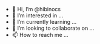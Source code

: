 - 👋 Hi, I’m @hibinocs
- 👀 I’m interested in ...
- 🌱 I’m currently learning ...
- 💞️ I’m looking to collaborate on ...
- 📫 How to reach me ...

<!---
hibinocs/hibinocs is a ✨ special ✨ repository because its `README.md` (this file) appears on your GitHub profile.
You can click the Preview link to take a look at your changes.
--->
